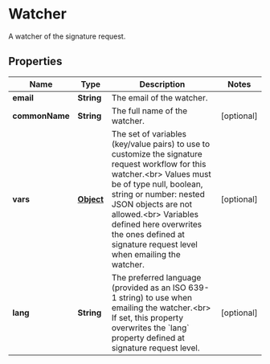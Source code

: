 

# Watcher

A watcher of the signature request.
## Properties

Name | Type | Description | Notes
------------ | ------------- | ------------- | -------------
**email** | **String** | The email of the watcher. | 
**commonName** | **String** | The full name of the watcher. |  [optional]
**vars** | [**Object**](.md) | The set of variables (key/value pairs) to use to customize the signature request workflow for this watcher.&lt;br&gt; Values must be of type null, boolean, string or number: nested JSON objects are not allowed.&lt;br&gt; Variables defined here overwrites the ones defined at signature request level when emailing the watcher.  |  [optional]
**lang** | **String** | The preferred language (provided as an ISO 639-1 string) to use when emailing the watcher.&lt;br&gt; If set, this property overwrites the &#x60;lang&#x60; property defined at signature request level.  |  [optional]



